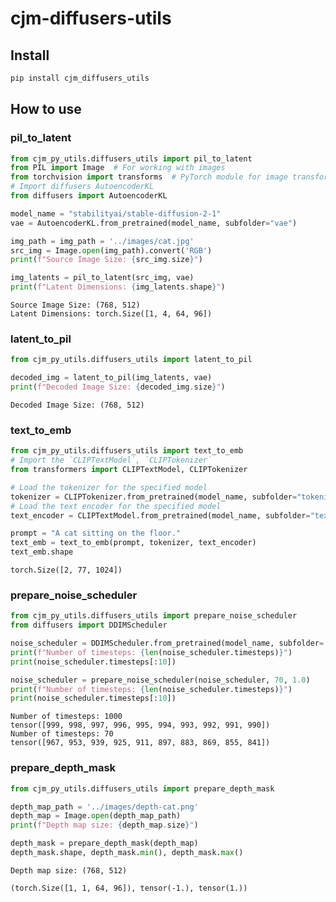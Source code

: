 cjm-diffusers-utils
================

<!-- WARNING: THIS FILE WAS AUTOGENERATED! DO NOT EDIT! -->

## Install

``` sh
pip install cjm_diffusers_utils
```

## How to use

### pil_to_latent

``` python
from cjm_py_utils.diffusers_utils import pil_to_latent
from PIL import Image  # For working with images
from torchvision import transforms  # PyTorch module for image transformations
# Import diffusers AutoencoderKL
from diffusers import AutoencoderKL
```

``` python
model_name = "stabilityai/stable-diffusion-2-1"
vae = AutoencoderKL.from_pretrained(model_name, subfolder="vae")
```

``` python
img_path = img_path = '../images/cat.jpg'
src_img = Image.open(img_path).convert('RGB')
print(f"Source Image Size: {src_img.size}")

img_latents = pil_to_latent(src_img, vae)
print(f"Latent Dimensions: {img_latents.shape}")
```

    Source Image Size: (768, 512)
    Latent Dimensions: torch.Size([1, 4, 64, 96])

### latent_to_pil

``` python
from cjm_py_utils.diffusers_utils import latent_to_pil
```

``` python
decoded_img = latent_to_pil(img_latents, vae)
print(f"Decoded Image Size: {decoded_img.size}")
```

    Decoded Image Size: (768, 512)

### text_to_emb

``` python
from cjm_py_utils.diffusers_utils import text_to_emb
# Import the `CLIPTextModel`, `CLIPTokenizer`
from transformers import CLIPTextModel, CLIPTokenizer
```

``` python
# Load the tokenizer for the specified model
tokenizer = CLIPTokenizer.from_pretrained(model_name, subfolder="tokenizer")
# Load the text encoder for the specified model
text_encoder = CLIPTextModel.from_pretrained(model_name, subfolder="text_encoder")
```

``` python
prompt = "A cat sitting on the floor."
text_emb = text_to_emb(prompt, tokenizer, text_encoder)
text_emb.shape
```

    torch.Size([2, 77, 1024])

### prepare_noise_scheduler

``` python
from cjm_py_utils.diffusers_utils import prepare_noise_scheduler
from diffusers import DDIMScheduler
```

``` python
noise_scheduler = DDIMScheduler.from_pretrained(model_name, subfolder='scheduler')
print(f"Number of timesteps: {len(noise_scheduler.timesteps)}")
print(noise_scheduler.timesteps[:10])

noise_scheduler = prepare_noise_scheduler(noise_scheduler, 70, 1.0)
print(f"Number of timesteps: {len(noise_scheduler.timesteps)}")
print(noise_scheduler.timesteps[:10])
```

    Number of timesteps: 1000
    tensor([999, 998, 997, 996, 995, 994, 993, 992, 991, 990])
    Number of timesteps: 70
    tensor([967, 953, 939, 925, 911, 897, 883, 869, 855, 841])

### prepare_depth_mask

``` python
from cjm_py_utils.diffusers_utils import prepare_depth_mask
```

``` python
depth_map_path = '../images/depth-cat.png'
depth_map = Image.open(depth_map_path)
print(f"Depth map size: {depth_map.size}")

depth_mask = prepare_depth_mask(depth_map)
depth_mask.shape, depth_mask.min(), depth_mask.max()
```

    Depth map size: (768, 512)

    (torch.Size([1, 1, 64, 96]), tensor(-1.), tensor(1.))
